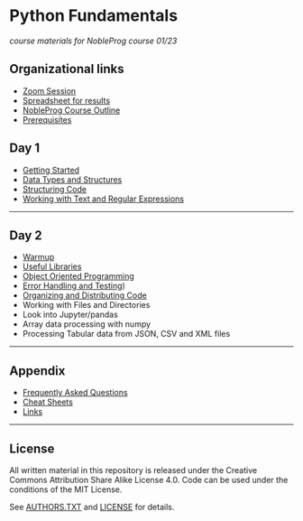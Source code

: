 # Python Fundamentals

*course materials for NobleProg course 01/23*

## Organizational links

* [Zoom Session](https://us06web.zoom.us/j/85389761262?pwd=U1J1SEtjZHZ1NnptS0Q2RVRkb09jQT09)
* [Spreadsheet for results](https://docs.google.com/spreadsheets/d/1Q9s-KTkw8_HvkJZO_hcMXw01m9w9HVGGBaAU8oZ4gsM/edit?usp=sharing)
* [NobleProg Course Outline](https://www.nobleprog.ro/en/cc/pyprfu/)
* [Prerequisites](prerequisites.md)

## Day 1

* [Getting Started](kingdom_simulator/README.md)
* [Data Types and Structures](data_structures/README.md)
* [Structuring Code](structuring_code/README.md)
* [Working with Text and Regular Expressions](text/README.md)

----

## Day 2

* [Warmup](warmup.py)
* [Useful Libraries](useful_libraries/README.md)
* [Object Oriented Programming](snake_game/README.md)
* [Error Handling and Testing](snake_game/README.md))
* [Organizing and Distributing Code](snake_game/README.md)
* Working with Files and Directories
* Look into Jupyter/pandas
* Array data processing with numpy
* Processing Tabular data from JSON, CSV and XML files

----

## Appendix

* [Frequently Asked Questions](faq.md)
* [Cheat Sheets](cheat_sheets/)
* [Links](links.md)

----

## License

All written material in this repository is released under the Creative Commons Attribution Share Alike License 4.0.
Code can be used under the conditions of the MIT License.

See [AUTHORS.TXT](AUTHORS.TXT) and [LICENSE](LICENSE) for details.
